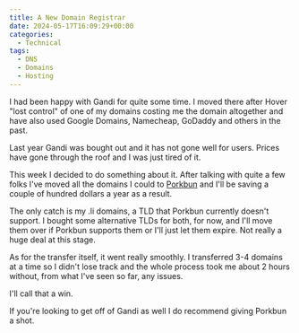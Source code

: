 ```yaml
---
title: A New Domain Registrar
date: 2024-05-17T16:09:29+00:00
categories:
  - Technical
tags:
  - DNS
  - Domains
  - Hosting
---
```


I had been happy with Gandi for quite some time. I moved there after Hover "lost control" of one of my domains costing me the domain altogether and have also used Google Domains, Namecheap, GoDaddy and others in the past.

Last year Gandi was bought out and it has not gone well for users. Prices have gone through the roof and I was just tired of it.

This week I decided to do something about it. After talking with quite a few folks I've moved all the domains I could to [Porkbun][1] and I'll be saving a couple of hundred dollars a year as a result.

The only catch is my .li domains, a TLD that Porkbun currently doesn't support. I bought some alternative TLDs for both, for now, and I'll move them over if Porkbun supports them or I'll just let them expire. Not really a huge deal at this stage.

As for the transfer itself, it went really smoothly. I transferred 3-4 domains at a time so I didn't lose track and the whole process took me about 2 hours without, from what I've seen so far, any issues.

I'll call that a win.

If you're looking to get off of Gandi as well I do recommend giving Porkbun a shot.

 [1]: https://porkbun.com
